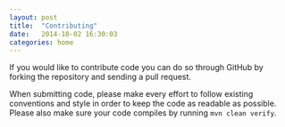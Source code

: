 ```yaml
---
layout: post
title:  "Contributing"
date:   2014-10-02 16:30:03
categories: home
---
```


If you would like to contribute code you can do so through GitHub by forking the repository and sending a pull request.

When submitting code, please make every effort to follow existing conventions and style in order to keep the code as readable as possible. Please also make sure your code compiles by running `mvn clean verify`.